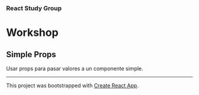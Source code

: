 ### React Study Group

# Workshop

## Simple Props

Usar props para pasar valores a un componente simple.

---

This project was bootstrapped with [Create React App](https://github.com/facebookincubator/create-react-app).